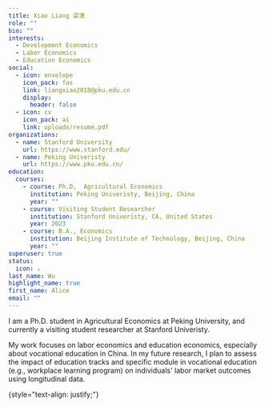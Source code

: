 ```yaml
---
title: Xiao Liang 梁潇
role: ""
bio: ""
interests:
  - Development Economics
  - Labor Economics
  - Education Economics
social:
  - icon: envelope
    icon_pack: fas
    link: liangxiao2018@pku.edu.cn
    display:
      header: false
  - icon: cv
    icon_pack: ai
    link: uploads/resume.pdf
organizations:
  - name: Stanford University
    url: https://www.stanford.edu/
  - name: Peking Univeristy
    url: https://www.pku.edu.cn/
education:
  courses:
    - course: Ph.D,  Agricultural Economics
      institution: Peking Univeristy, Beijing, China
      year: ""
    - course: Visiting Student Researcher
      institution: Stanford Univeristy, CA, United States
      year: 2023
    - course: B.A., Economics
      institution: Beijing Institute of Technology, Beijing, China
      year: ""
superuser: true
status:
  icon: ☕️
last_name: Wu
highlight_name: true
first_name: Alice
email: ""
---
```

I am a Ph.D. student in Agricultural Economics at Peking University, and currently a visiting student researcher at Stanford Univeristy. 

My work focuses on labor economics and education economics, especially about vocational education in China. In my future research, I plan to assess the impact of education tracks and specific module in vocational education (e.g., workplace learning program) on individuals' labor market outcomes using longitudinal data.

{style="text-align: justify;"}
